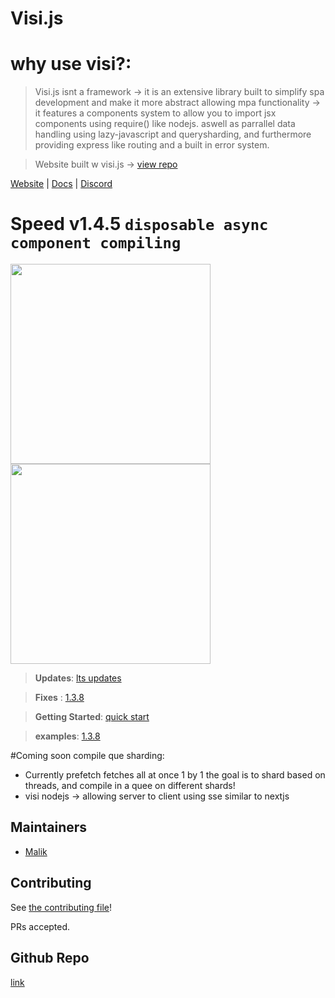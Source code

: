 #  Visi.js


#  why use visi?:

> Visi.js isnt a framework -> it is an extensive library built to simplify spa development and make it more abstract allowing mpa functionality -> it features a components system to allow you to import jsx components using require() like nodejs. aswell as parrallel data handling using lazy-javascript and querysharding, and furthermore providing express like routing and a built in error system.

  
 

> Website built w visi.js -> [view repo](https://github.com/Postr-Inc/visi.js/tree/website)

[Website](https://postr-inc.github.io/visi.js/#/) | [Docs](https://postr-inc.gitbook.io/visi.js-docs/)
| [Discord](https://discord.gg/RGYQKENTRk)
  

# Speed v1.4.5 `disposable async component compiling`
<img width="320" src="https://user-images.githubusercontent.com/65188863/236870311-f7c72afd-efec-44dc-b850-82e71ea71245.png"/>
<img width="320" src="https://user-images.githubusercontent.com/65188863/236870443-ae697dbd-85f3-4c40-a167-1dcadebbd150.png"/>

> **Updates**: [lts updates](https://postr-inc.gitbook.io/visi.js-docs/v1.3.8/updates)


> **Fixes** : [1.3.8](https://postr-inc.gitbook.io/visi.js-docs/v1.3.8/fixes)

> **Getting Started**:  [quick start](https://postr-inc.gitbook.io/visi.js-docs/quick-start)
 
 
> **examples**: [1.3.8](https://postr-inc.gitbook.io/visi.js-docs/examples)

#Coming soon
compile que sharding:
 - Currently prefetch fetches all at once 1 by 1 the goal is to shard based on threads, and compile in  a quee on different shards!
 - visi nodejs -> allowing server to client using sse  similar to nextjs
 
##  Maintainers

- [Malik](https://github.com/MalikWhitten67)

##  Contributing

See [the contributing file](contributing.md)!

  

PRs accepted.

  

##  Github Repo

  

[link](https://github.com/Postr-Inc/visi.js)
